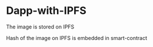 # Dapp-with-IPFS

The image is stored on IPFS 

Hash of the image on IPFS is embedded in smart-contract
